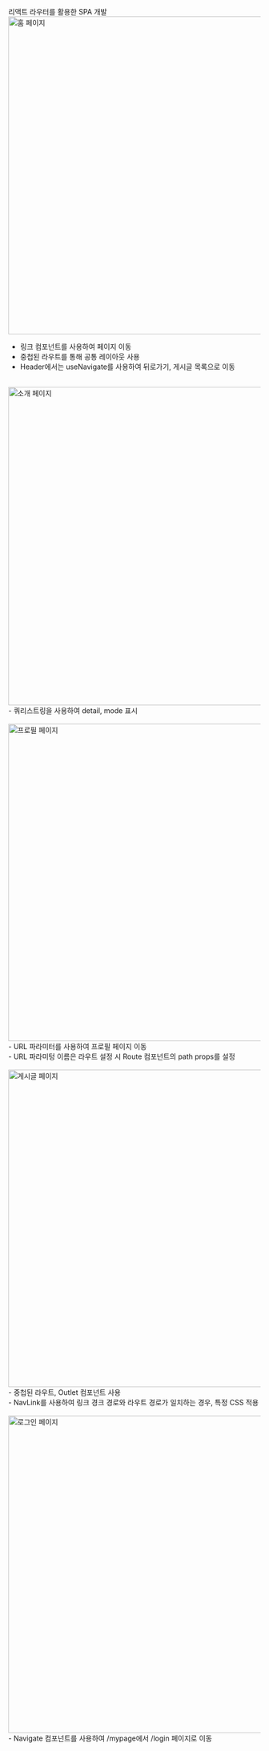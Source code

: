리액트 라우터를 활용한 SPA 개발
<br/>
<img width="634" alt="홈 페이지" src="https://user-images.githubusercontent.com/102382351/194698268-9ea54175-4c00-4606-aede-611f5d66fd8e.png">
- 링크 컴포넌트를 사용하여 페이지 이동<br/>
- 중첩된 라우트를 통해 공통 레이아웃 사용<br/>
- Header에서는 useNavigate를 사용하여 뒤로가기, 게시글 목록으로 이동<br/>
<br/>
<img width="635" alt="소개 페이지" src="https://user-images.githubusercontent.com/102382351/194698280-a2c0fcf9-71c8-4078-88bc-7103e1fbdd99.png">
- 쿼리스트링을 사용하여 detail, mode 표시<br/>
<br/>
<img width="633" alt="프로필 페이지" src="https://user-images.githubusercontent.com/102382351/194698285-5a70a8c2-4fa7-4fe4-92c9-1f9eecf9495f.png">
- URL 파라미터를 사용하여 프로필 페이지 이동<br/>
- URL 파라미텅 이름은 라우트 설정 시 Route 컴포넌트의 path props를 설정<br/>
<br/>
<img width="633" alt="게시글 페이지" src="https://user-images.githubusercontent.com/102382351/194698291-08fdd06c-a8e8-429f-99bb-569d14c0e18b.png">
- 중첩된 라우트, Outlet 컴포넌트 사용<br/>
- NavLink를 사용하여 링크 경크 경로와 라우트 경로가 일치하는 경우, 특정 CSS 적용<br/>
<br/>
<img width="633" alt="로그인 페이지" src="https://user-images.githubusercontent.com/102382351/194698304-9c72f160-e49e-4da3-8b99-022dee0c1df6.png">
- Navigate 컴포넌트를 사용하여 /mypage에서 /login 페이지로 이동<br/>
